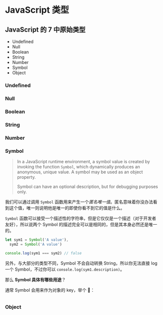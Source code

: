 # JavaScript 类型

## JavaScript 的 7 中原始类型

- Undefined
- Null
- Boolean
- String
- Number
- Symbol
- Object

### Undefined

### Null

### Boolean

### String

### Number

### Symbol

> In a JavaScript runtime environment, a symbol value is created by invoking the function `Symbol`, which dynamically produces an anonymous, unique value. A symbol may be used as an object property.
>
> Symbol can have an optional description, but for debugging purposes only.

我们可以通过调用 `Symbol` 函数用来产生一个*匿名唯一值*。匿名意味着你没办法看到这个值，唯一则说明他是唯一的即使你看不到它的值是什么。

`Symbol` 函数可以接受一个描述性的字符串，但是它仅仅是一个描述（对于开发者友好），所以说两个 Symbol 的描述完全可以是相同的，但是其本身必然还是唯一的。

```js
let sym1 = Symbol('A value'),
  sym2 = Symbol('A value')

console.log(sym1 === sym2) // false
```

另外，与大部分的类型不同，Symbol 不会自动转换 String，所以你无法直接 log 一个 Symbol，不过你可以 `console.log(sym1.description)`。

那么 **Symbol 具体有哪些用途**？

通常 Symbol 会用来作为对象的 key，举个 🌰：

```js
```

### Object
